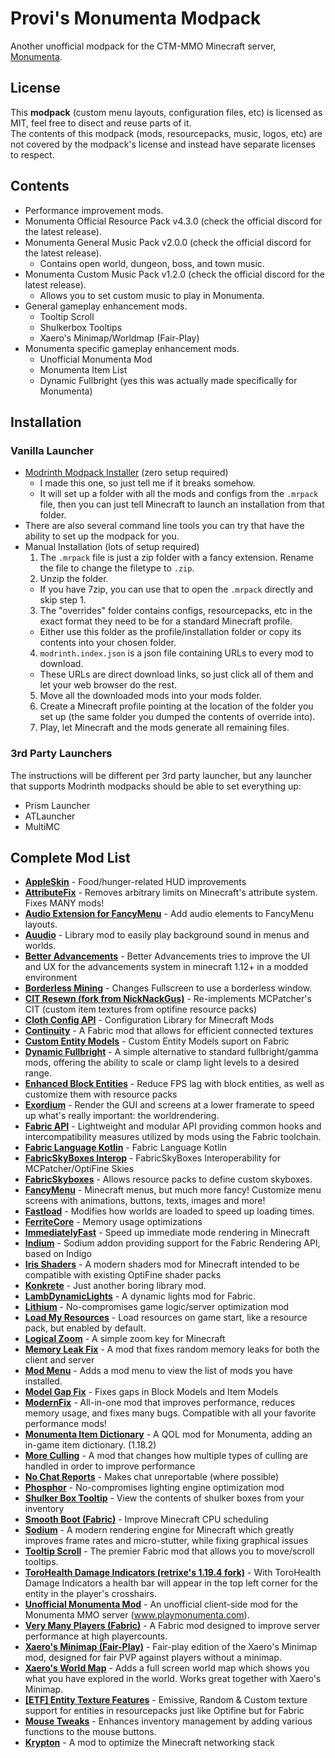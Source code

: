 # Provi's Monumenta Modpack

Another unofficial modpack for the CTM-MMO Minecraft server, [Monumenta](www.playmonumenta.com).

## License
This **modpack** (custom menu layouts, configuration files, etc) is licensed as MIT, feel free to disect and reuse parts of it.  
The contents of this modpack (mods, resourcepacks, music, logos, etc) are not covered by the modpack's license and instead have separate licenses to respect.

## Contents
- Performance improvement mods.
- Monumenta Official Resource Pack v4.3.0 (check the official discord for the latest release).
- Monumenta General Music Pack v2.0.0 (check the official discord for the latest release).
  - Contains open world, dungeon, boss, and town music.
- Monumenta Custom Music Pack v1.2.0 (check the official discord for the latest release).
  - Allows you to set custom music to play in Monumenta.
- General gameplay enhancement mods.
  - Tooltip Scroll
  - Shulkerbox Tooltips
  - Xaero's Minimap/Worldmap (Fair-Play)
- Monumenta specific gameplay enhancement mods.
  - Unofficial Monumenta Mod
  - Monumenta Item List
  - Dynamic Fullbright (yes this was actually made specifically for Monumenta)

## Installation
### Vanilla Launcher
- [Modrinth Modpack Installer](https://github.com/Provismet/Modrinth-Modpack-Installer) (zero setup required)
  - I made this one, so just tell me if it breaks somehow.
  - It will set up a folder with all the mods and configs from the `.mrpack` file, then you can just tell Minecraft to launch an installation from that folder.
- There are also several command line tools you can try that have the ability to set up the modpack for you.
- Manual Installation (lots of setup required)
  1. The `.mrpack` file is just a zip folder with a fancy extension. Rename the file to change the filetype to `.zip`.
  2. Unzip the folder.
    - If you have 7zip, you can use that to open the `.mrpack` directly and skip step 1.
  3. The "overrides" folder contains configs, resourcepacks, etc in the exact format they need to be for a standard Minecraft profile.
    - Either use this folder as the profile/installation folder or copy its contents into your chosen folder.
  4. `modrinth.index.json` is a json file containing URLs to every mod to download.
    - These URLs are direct download links, so just click all of them and let your web browser do the rest.
  5. Move all the downloaded mods into your mods folder.
  6. Create a Minecraft profile pointing at the location of the folder you set up (the same folder you dumped the contents of override into).
  7. Play, let Minecraft and the mods generate all remaining files.

### 3rd Party Launchers
The instructions will be different per 3rd party launcher, but any launcher that supports Modrinth modpacks should be able to set everything up:
- Prism Launcher
- ATLauncher
- MultiMC

## Complete Mod List
- [**AppleSkin**](https://modrinth.com/mod/appleskin) - Food/hunger-related HUD improvements
- [**AttributeFix**](https://modrinth.com/mod/attributefix) - Removes arbitrary limits on Minecraft's attribute system. Fixes MANY mods!
- [**Audio Extension for FancyMenu**](https://modrinth.com/mod/audio-extension-for-fancymenu) - Add audio elements to FancyMenu layouts.
- [**Auudio**](https://modrinth.com/mod/auudio) - Library mod to easily play background sound in menus and worlds.
- [**Better Advancements**](https://modrinth.com/mod/better-advancements) - Better Advancements tries to improve the UI and UX for the advancements system in minecraft 1.12+ in a modded environment
- [**Borderless Mining**](https://modrinth.com/mod/borderless-mining) - Changes Fullscreen to use a borderless window.
- [**CIT Resewn (fork from NickNackGus)**](https://github.com/SHsuperCM/CITResewn/pull/262) - Re-implements MCPatcher's CIT (custom item textures from optifine resource packs)
- [**Cloth Config API**](https://modrinth.com/mod/cloth-config) - Configuration Library for Minecraft Mods
- [**Continuity**](https://modrinth.com/mod/continuity) - A Fabric mod that allows for efficient connected textures
- [**Custom Entity Models**](https://modrinth.com/mod/cem) - Custom Entity Models suport on Fabric
- [**Dynamic Fullbright**](https://modrinth.com/mod/dynamic-fullbright) - A simple alternative to standard fullbright/gamma mods, offering the ability to scale or clamp light levels to a desired range.
- [**Enhanced Block Entities**](https://modrinth.com/mod/ebe) - Reduce FPS lag with block entities, as well as customize them with resource packs
- [**Exordium**](https://modrinth.com/mod/exordium) - Render the GUI and screens at a lower framerate to speed up what's really important: the worldrendering.
- [**Fabric API**](https://modrinth.com/mod/fabric-api) - Lightweight and modular API providing common hooks and intercompatibility measures utilized by mods using the Fabric toolchain.
- [**Fabric Language Kotlin**](https://modrinth.com/mod/fabric-language-kotlin) - Fabric Language Kotlin
- [**FabricSkyBoxes Interop**](https://modrinth.com/mod/fabricskyboxes-interop) - FabricSkyBoxes Interoperability for MCPatcher/OptiFine Skies
- [**FabricSkyboxes**](https://modrinth.com/mod/fabricskyboxes) - Allows resource packs to define custom skyboxes.
- [**FancyMenu**](https://modrinth.com/mod/fancymenu) - Minecraft menus, but much more fancy! Customize menu screens with animations, buttons, texts, images and more!
- [**Fastload**](https://modrinth.com/mod/fastload) - Modifies how worlds are loaded to speed up loading times.
- [**FerriteCore**](https://modrinth.com/mod/ferrite-core) - Memory usage optimizations
- [**ImmediatelyFast**](https://modrinth.com/mod/immediatelyfast) - Speed up immediate mode rendering in Minecraft
- [**Indium**](https://modrinth.com/mod/indium) - Sodium addon providing support for the Fabric Rendering API, based on Indigo
- [**Iris Shaders**](https://modrinth.com/mod/iris) - A modern shaders mod for Minecraft intended to be compatible with existing OptiFine shader packs
- [**Konkrete**](https://modrinth.com/mod/konkrete) - Just another boring library mod.
- [**LambDynamicLights**](https://modrinth.com/mod/lambdynamiclights) - A dynamic lights mod for Fabric.
- [**Lithium**](https://modrinth.com/mod/lithium) - No-compromises game logic/server optimization mod
- [**Load My Resources**](https://modrinth.com/mod/load-my-resources) - Load resources on game start, like a resource pack, but enabled by default.
- [**Logical Zoom**](https://modrinth.com/mod/logical-zoom) - A simple zoom key for Minecraft
- [**Memory Leak Fix**](https://modrinth.com/mod/memoryleakfix) - A mod that fixes random memory leaks for both the client and server
- [**Mod Menu**](https://modrinth.com/mod/modmenu) - Adds a mod menu to view the list of mods you have installed.
- [**Model Gap Fix**](https://modrinth.com/mod/modelfix) - Fixes gaps in Block Models and Item Models
- [**ModernFix**](https://modrinth.com/mod/modernfix) - All-in-one mod that improves performance, reduces memory usage, and fixes many bugs. Compatible with all your favorite performance mods!
- [**Monumenta Item Dictionary**](https://modrinth.com/mod/monumenta-item-dictionary) - A QOL mod for Monumenta, adding an in-game item dictionary. (1.18.2)
- [**More Culling**](https://modrinth.com/mod/moreculling) - A mod that changes how multiple types of culling are handled in order to improve performance
- [**No Chat Reports**](https://modrinth.com/mod/no-chat-reports) - Makes chat unreportable (where possible)
- [**Phosphor**](https://modrinth.com/mod/phosphor) - No-compromises lighting engine optimization mod
- [**Shulker Box Tooltip**](https://modrinth.com/mod/shulkerboxtooltip) - View the contents of shulker boxes from your inventory
- [**Smooth Boot (Fabric)**](https://modrinth.com/mod/smoothboot-fabric) - Improve Minecraft CPU scheduling
- [**Sodium**](https://modrinth.com/mod/sodium) - A modern rendering engine for Minecraft which greatly improves frame rates and micro-stutter, while fixing graphical issues
- [**Tooltip Scroll**](https://modrinth.com/mod/tooltip-scroll) - The premier Fabric mod that allows you to move/scroll tooltips.
- [**ToroHealth Damage Indicators (retrixe's 1.19.4 fork)**](https://github.com/ToroCraft/ToroHealth/pull/171) - With ToroHealth Damage Indicators a health bar will appear in the top left corner for the entity in the player's crosshairs.
- [**Unofficial Monumenta Mod**](https://modrinth.com/mod/unofficial-monumenta-mod) - An unofficial client-side mod for the Monumenta MMO server (www.playmonumenta.com).
- [**Very Many Players (Fabric)**](https://modrinth.com/mod/vmp-fabric) - A Fabric mod designed to improve server performance at high playercounts.
- [**Xaero's Minimap (Fair-Play)**](https://modrinth.com/mod/xaeros-minimap-fair) - Fair-play edition of the Xaero's Minimap mod, designed for fair PVP against players without a minimap.
- [**Xaero's World Map**](https://modrinth.com/mod/xaeros-world-map) - Adds a full screen world map which shows you what you have explored in the world. Works great together with Xaero's Minimap.
- [**[ETF] Entity Texture Features**](https://modrinth.com/mod/entitytexturefeatures) - Emissive, Random & Custom texture support for entities in resourcepacks just like Optifine but for Fabric
- [**Mouse Tweaks**](https://modrinth.com/mod/mouse-tweaks) - Enhances inventory management by adding various functions to the mouse buttons. 
- [**Krypton**](https://modrinth.com/mod/krypton) - A mod to optimize the Minecraft networking stack